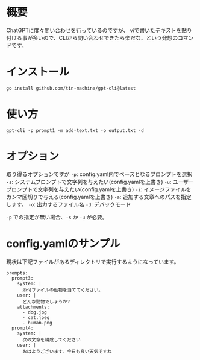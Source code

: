 # 概要

ChatGPTに度々問い合わせを行っているのですが、
viで書いたテキストを貼り付ける事が多いので、CLIから問い合わせできたら楽だな、という発想のコマンドです。

# インストール

```
go install github.com/tin-machine/gpt-cli@latest
```

# 使い方

```
gpt-cli -p prompt1 -m add-text.txt -o output.txt -d
```

# オプション

取り得るオプションですが
`-p`: config.yaml内でベースとなるプロンプトを選択
`-s`: システムプロンプトで文字列を与えたい(config.yamlを上書き)
`-u`: ユーザープロンプトで文字列を与えたい(config.yamlを上書き)
`-i`: イメージファイルをカンマ区切りで与える(config.yamlを上書き)
`-a`: 追加する文章へのパスを指定します。
`-o`: 出力するファイル名
`-d`: デバックモード

`-p` での指定が無い場合、`-s` か `-u` が必要。

# config.yamlのサンプル

現状は下記ファイルがあるディレクトリで実行するようになっています。

```
prompts:
  prompt3:
    system: |
      添付ファイルの動物を当ててください。
    user: |
      どんな動物でしょうか?
    attachments:
      - dog.jpg
      - cat.jpeg
      - human.png
  prompt4:
    system: |
      次の文章を構成してください
    user: |
      おはようございます、今日も良い天気ですね
```
